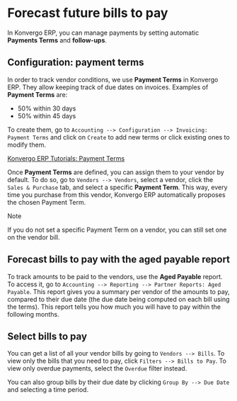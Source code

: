# Forecast future bills to pay

In Konvergo ERP, you can manage payments by setting automatic **Payments Terms**
and **follow-ups**.

## Configuration: payment terms

In order to track vendor conditions, we use **Payment Terms** in Konvergo ERP.
They allow keeping track of due dates on invoices. Examples of **Payment
Terms** are:

- 50% within 30 days
- 50% within 45 days

To create them, go to
`Accounting --> Configuration --> Invoicing: Payment Terms` and click on
`Create` to add new terms or click existing ones to modify them.

<div class="seealso">

[Konvergo ERP Tutorials: Payment
Terms](https://www.odoo.com/slides/slide/payment-terms-1679?fullscreen=1)

</div>

Once **Payment Terms** are defined, you can assign them to your vendor
by default. To do so, go to `Vendors --> Vendors`, select a vendor,
click the `Sales & Purchase` tab, and select a specific **Payment
Term**. This way, every time you purchase from this vendor, Konvergo ERP
automatically proposes the chosen Payment Term.

> [!NOTE]
> If you do not set a specific Payment Term on a vendor, you can still
> set one on the vendor bill.

## Forecast bills to pay with the aged payable report

To track amounts to be paid to the vendors, use the **Aged Payable**
report. To access it, go to
`Accounting --> Reporting --> Partner Reports: Aged Payable`. This
report gives you a summary per vendor of the amounts to pay, compared to
their due date (the due date being computed on each bill using the
terms). This report tells you how much you will have to pay within the
following months.

## Select bills to pay

You can get a list of all your vendor bills by going to
`Vendors --> Bills`. To view only the bills that you need to pay, click
`Filters --> Bills to Pay`. To view only overdue payments, select the
`Overdue` filter instead.

You can also group bills by their due date by clicking
`Group By --> Due Date` and selecting a time period.
